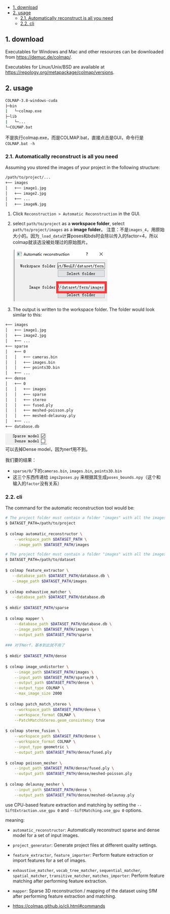 - [1. download](#1-download)
- [2. usage](#2-usage)
  - [2.1. Automatically reconstruct is all you need](#21-automatically-reconstruct-is-all-you-need)
  - [2.2. cli](#22-cli)

## 1. download

Executables for Windows and Mac and other resources can be downloaded from https://demuc.de/colmap/. 

Executables for Linux/Unix/BSD are available at https://repology.org/metapackage/colmap/versions.

## 2. usage

```bash
COLMAP-3.8-windows-cuda
├─bin
|   └─colmap.exe
├─lib
|   └─...
└─COLMAP.bat
```
不是执行colmap.exe，而是COLMAP.bat，直接点击是GUI，命令行是`COLMAP.bat -h`


### 2.1. Automatically reconstruct is all you need

Assuming you stored the images of your project in the following structure:

```bash
/path/to/project/...
+── images
│   +── image1.jpg
│   +── image2.jpg
│   +── ...
│   +── imageN.jpg
```

1. Click `Reconstruction > Automatic Reconstruction` in the GUI.
2. select `path/to/project` as a **workspace folder**, select `path/to/project/images` as a **image folder**。
    注意：不是`images_4`，用原始大小的。因为`_load_data`计算poses和bds时会除以传入的factor=4，所以colmap就该选没被处理过的原始图片。

    ![图 9](../../images/fdbb210f4f500fb0c415d7409299dec566d49ccb6d32e9d1e27e9a845cd5338f.png)  

3. The output is written to the workspace folder. The folder would look similar to this:
```bash
+── images
│   +── image1.jpg
│   +── image2.jpg
│   +── ...
+── sparse
│   +── 0
│   │   +── cameras.bin
│   │   +── images.bin
│   │   +── points3D.bin
│   +── ...
+── dense
│   +── 0
│   │   +── images
│   │   +── sparse
│   │   +── stereo
│   │   +── fused.ply
│   │   +── meshed-poisson.ply
│   │   +── meshed-delaunay.ply
│   +── ...
+── database.db
```
![图 10](../../images/29453f61b3aeea97a48e4bb4c799e685c2824ffb49bbdcf10507b24c7c4854fc.png)  
可以去掉Dense model，因为nerf用不到。

我们要的结果：
- `sparse/0/`下的`cameras.bin`, `images.bin`, `points3D.bin`
- 这三个东西传递给 `imgs2poses.py` 来根据其生成`poses_bounds.npy`（这个和输入的`factor`没有关系）
### 2.2. cli

The command for the automatic reconstruction tool would be:

```bash
# The project folder must contain a folder "images" with all the images.
$ DATASET_PATH=/path/to/project

$ colmap automatic_reconstructor \
    --workspace_path $DATASET_PATH \
    --image_path $DATASET_PATH/images
```

```bash
# The project folder must contain a folder "images" with all the images.
$ DATASET_PATH=/path/to/dataset

$ colmap feature_extractor \
   --database_path $DATASET_PATH/database.db \
   --image_path $DATASET_PATH/images

$ colmap exhaustive_matcher \
   --database_path $DATASET_PATH/database.db

$ mkdir $DATASET_PATH/sparse

$ colmap mapper \
    --database_path $DATASET_PATH/database.db \
    --image_path $DATASET_PATH/images \
    --output_path $DATASET_PATH/sparse

### 对于Nerf，基本到此就不用了

$ mkdir $DATASET_PATH/dense

$ colmap image_undistorter \
    --image_path $DATASET_PATH/images \
    --input_path $DATASET_PATH/sparse/0 \
    --output_path $DATASET_PATH/dense \
    --output_type COLMAP \
    --max_image_size 2000

$ colmap patch_match_stereo \
    --workspace_path $DATASET_PATH/dense \
    --workspace_format COLMAP \
    --PatchMatchStereo.geom_consistency true

$ colmap stereo_fusion \
    --workspace_path $DATASET_PATH/dense \
    --workspace_format COLMAP \
    --input_type geometric \
    --output_path $DATASET_PATH/dense/fused.ply

$ colmap poisson_mesher \
    --input_path $DATASET_PATH/dense/fused.ply \
    --output_path $DATASET_PATH/dense/meshed-poisson.ply

$ colmap delaunay_mesher \
    --input_path $DATASET_PATH/dense \
    --output_path $DATASET_PATH/dense/meshed-delaunay.ply
```

use CPU-based feature extraction and matching by setting the `--SiftExtraction.use_gpu 0` and `--SiftMatching.use_gpu 0` options.


meaning: 
- `automatic_reconstructor`: Automatically reconstruct sparse and dense model for a set of input images.

- `project_generator`: Generate project files at different quality settings.

- `feature_extractor`, `feature_importer`: Perform feature extraction or import features for a set of images.

- `exhaustive_matcher`, `vocab_tree_matcher`, `sequential_matcher`, `spatial_matcher`, `transitive_matcher`, `matches_importer`: Perform feature matching after performing feature extraction.

- `mapper`: Sparse 3D reconstruction / mapping of the dataset using SfM after performing feature extraction and matching.

- https://colmap.github.io/cli.html#commands

